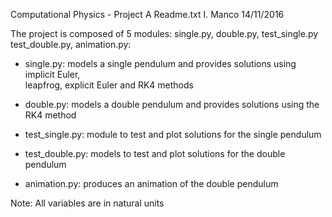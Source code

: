 Computational Physics - Project A
Readme.txt
I. Manco 14/11/2016
 
The project is composed of 5 modules: single.py, double.py, test_single.py test_double.py, animation.py:

- single.py: models a single pendulum and provides solutions using implicit Euler,            
             leapfrog, explicit Euler and RK4 methods

- double.py: models a double pendulum and provides solutions using the RK4 method

- test_single.py: module to test and plot solutions for the single pendulum

- test_double.py: models to test and plot solutions for the double pendulum

- animation.py: produces an animation of the double pendulum 



Note:
All variables are in natural units
